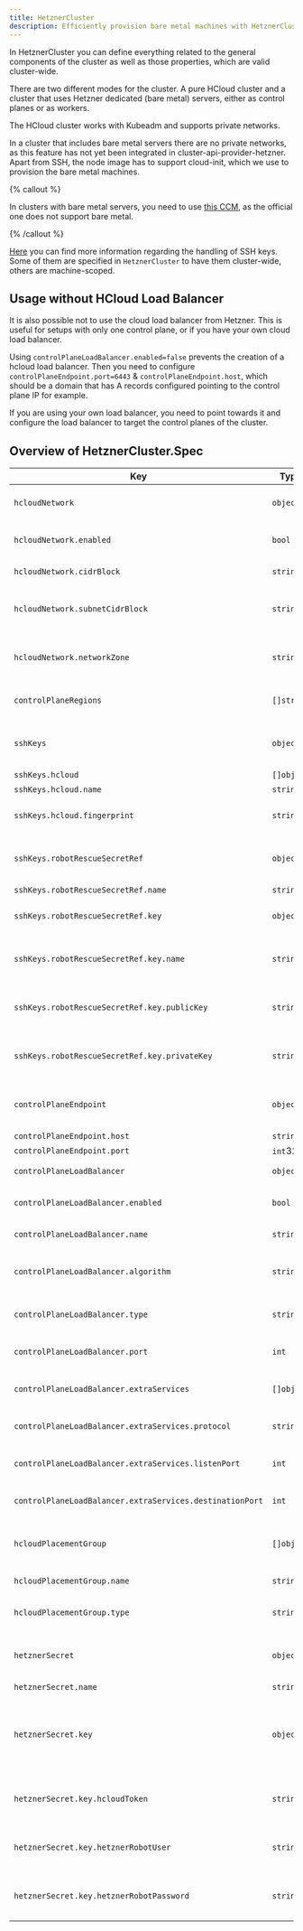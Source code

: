 ```yaml
---
title: HetznerCluster
description: Efficiently provision bare metal machines with HetznerCluster using cloud-init, SSH keys, and custom control plane endpoints for seamless cluster management.
---
```


In HetznerCluster you can define everything related to the general components of the cluster as well as those properties, which are valid cluster-wide.

There are two different modes for the cluster. A pure HCloud cluster and a cluster that uses Hetzner dedicated (bare metal) servers, either as control planes or as workers.

The HCloud cluster works with Kubeadm and supports private networks.

In a cluster that includes bare metal servers there are no private networks, as this feature has not yet been integrated in cluster-api-provider-hetzner. Apart from SSH, the node image has to support cloud-init, which we use to provision the bare metal machines.

{% callout %}

In clusters with bare metal servers, you need to use [this CCM](https://github.com/syself/hetzner-cloud-controller-manager), as the official one does not support bare metal.

{% /callout %}

[Here](/docs/caph/02-topics/01-managing-ssh-keys.md) you can find more information regarding the handling of SSH keys. Some of them are specified in `HetznerCluster` to have them cluster-wide, others are machine-scoped.

## Usage without HCloud Load Balancer

It is also possible not to use the cloud load balancer from Hetzner. This is useful for setups with only one control plane, or if you have your own cloud load balancer.

Using `controlPlaneLoadBalancer.enabled=false` prevents the creation of a hcloud load balancer. Then you need to configure `controlPlaneEndpoint.port=6443` & `controlPlaneEndpoint.host`, which should be a domain that has A records configured pointing to the control plane IP for example.

If you are using your own load balancer, you need to point towards it and configure the load balancer to target the control planes of the cluster.

## Overview of HetznerCluster.Spec

| Key                                                      | Type       | Default          | Required | Description                                                                                                                                   |
| -------------------------------------------------------- | ---------- | ---------------- | -------- | --------------------------------------------------------------------------------------------------------------------------------------------- |
| `hcloudNetwork`                                          | `object`   |                  | no       | Specifies details about Hetzner cloud private networks                                                                                        |
| `hcloudNetwork.enabled`                                  | `bool`     |                  | yes      | States whether network should be enabled or disabled                                                                                          |
| `hcloudNetwork.cidrBlock`                                | `string`   | `"10.0.0.0/16"`  | no       | Defines the CIDR block                                                                                                                        |
| `hcloudNetwork.subnetCidrBlock`                          | `string`   | `"10.0.0.0/24"`  | no       | Defines the CIDR block of the subnet. Note that one subnet ist required                                                                       |
| `hcloudNetwork.networkZone`                              | `string`   | `"eu-central"`   | no       | Defines the network zone. Must be eu-central, us-east or us-west                                                                              |
| `controlPlaneRegions`                                    | `[]string` | `[]string{fsn1}` | no       | This is the base for the failureDomains of the cluster                                                                                        |
| `sshKeys`                                                | `object`   |                  | no       | Cluster-wide SSH keys that serve as default for machines as well                                                                              |
| `sshKeys.hcloud`                                         | `[]object` |                  | no       | SSH keys for hcloud                                                                                                                           |
| `sshKeys.hcloud.name`                                    | `string`   |                  | yes      | Name of SSH key                                                                                                                               |
| `sshKeys.hcloud.fingerprint`                             | `string`   |                  | no       | Fingerprint of SSH key - used by the controller                                                                                               |
| `sshKeys.robotRescueSecretRef`                           | `object`   |                  | no       | Reference to the secret where the SSH key for the rescue system is stored                                                                     |
| `sshKeys.robotRescueSecretRef.name`                      | `string`   |                  | yes      | Name of the secret                                                                                                                            |
| `sshKeys.robotRescueSecretRef.key`                       | `object`   |                  | yes      | Details about the keys used in the data of the secret                                                                                         |
| `sshKeys.robotRescueSecretRef.key.name`                  | `string`   |                  | yes      | Name is the key in the secret's data where the SSH key's name is stored                                                                       |
| `sshKeys.robotRescueSecretRef.key.publicKey`             | `string`   |                  | yes      | PublicKey is the key in the secret's data where the SSH key's public key is stored                                                            |
| `sshKeys.robotRescueSecretRef.key.privateKey`            | `string`   |                  | yes      | PrivateKey is the key in the secret's data where the SSH key's private key is stored                                                          |
| `controlPlaneEndpoint`                                   | `object`   |                  | no       | Set by the controller. It is the endpoint to communicate with the control plane                                                               |
| `controlPlaneEndpoint.host`                              | `string`   |                  | yes      | Defines host                                                                                                                                  |
| `controlPlaneEndpoint.port`                              | `int`32    |                  | yes      | Defines port                                                                                                                                  |
| `controlPlaneLoadBalancer`                               | `object`   |                  | yes      | Defines specs of load balancer                                                                                                                |
| `controlPlaneLoadBalancer.enabled`                       | `bool`     | `true`           | no       | Specifies if a load balancer should be created                                                                                                |
| `controlPlaneLoadBalancer.name`                          | `string`   |                  | no       | Name of load balancer                                                                                                                         |
| `controlPlaneLoadBalancer.algorithm`                     | `string`   | `round_robin`    | no       | Type of load balancer algorithm. Either round_robin or least_connections                                                                      |
| `controlPlaneLoadBalancer.type`                          | `string`   | `lb11`           | no       | Type of load balancer. One of lb11, lb21, lb31                                                                                                |
| `controlPlaneLoadBalancer.port`                          | `int`      | `6443`           | no       | Load balancer port. Must be in range 1-65535                                                                                                  |
| `controlPlaneLoadBalancer.extraServices`                 | `[]object` |                  | no       | Defines extra services of load balancer                                                                                                       |
| `controlPlaneLoadBalancer.extraServices.protocol`        | `string`   |                  | yes      | Defines protocol. Must be one of https, http, or tcp                                                                                          |
| `controlPlaneLoadBalancer.extraServices.listenPort`      | `int`      |                  | yes      | Defines listen port. Must be in range 1-65535                                                                                                 |
| `controlPlaneLoadBalancer.extraServices.destinationPort` | `int`      |                  | yes      | Defines destination port. Must be in range 1-65535                                                                                            |
| `hcloudPlacementGroup`                                   | `[]object` |                  | no       | List of placement groups that should be defined in Hetzner API                                                                                |
| `hcloudPlacementGroup.name`                              | `string`   |                  | yes      | Name of placement group                                                                                                                       |
| `hcloudPlacementGroup.type`                              | `string`   | `type`           | no       | Type of placement group. Hetzner only supports 'spread'                                                                                       |
| `hetznerSecret`                                          | `object`   |                  | yes      | Reference to secret where Hetzner API credentials are stored                                                                                  |
| `hetznerSecret.name`                                     | `string`   |                  | yes      | Name of secret                                                                                                                                |
| `hetznerSecret.key`                                      | `object`   |                  | yes      | Reference to the keys that are used in the secret, either `hcloudToken` or `hetznerRobotUser` and `hetznerRobotPassword` need to be specified |
| `hetznerSecret.key.hcloudToken`                          | `string`   |                  | no       | Name of the key where the token for the Hetzner Cloud API is stored                                                                           |
| `hetznerSecret.key.hetznerRobotUser`                     | `string`   |                  | no       | Name of the key where the username for the Hetzner Robot API is stored                                                                        |
| `hetznerSecret.key.hetznerRobotPassword`                 | `string`   |                  | no       | Name of the key where the password for the Hetzner Robot API is stored                                                                        |
